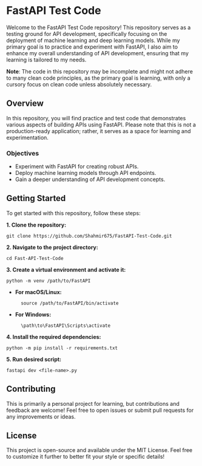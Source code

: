 # FastAPI Test Code

Welcome to the FastAPI Test Code repository! This repository serves as a testing ground for API development, specifically focusing on the deployment of machine learning and deep learning models. While my primary goal is to practice and experiment with FastAPI, I also aim to enhance my overall understanding of API development, ensuring that my learning is tailored to my needs.

**Note**: The code in this repository may be incomplete and might not adhere to many clean code principles, as the primary goal is learning, with only a cursory focus on clean code unless absolutely necessary.

## Overview

In this repository, you will find practice and test code that demonstrates various aspects of building APIs using FastAPI. Please note that this is not a production-ready application; rather, it serves as a space for learning and experimentation.

### Objectives

- Experiment with FastAPI for creating robust APIs.
- Deploy machine learning models through API endpoints.
- Gain a deeper understanding of API development concepts.

## Getting Started

To get started with this repository, follow these steps:

**1. Clone the repository:**

    git clone https://github.com/Shahmir675/FastAPI-Test-Code.git
   


**2. Navigate to the project directory:**

    cd Fast-API-Test-Code
    

**3. Create a virtual environment and activate it:**

    python -m venv /path/to/FastAPI

- **For macOS/Linux:**

        source /path/to/FastAPI/bin/activate

- **For Windows:**

        \path\to\FastAPI\Scripts\activate

**4. Install the required dependencies:**

    python -m pip install -r requirements.txt

**5. Run desired script:**

    fastapi dev <file-name>.py

## Contributing

This is primarily a personal project for learning, but contributions and feedback are welcome! Feel free to open issues or submit pull requests for any improvements or ideas.

## License

This project is open-source and available under the MIT License. Feel free to customize it further to better fit your style or specific details!